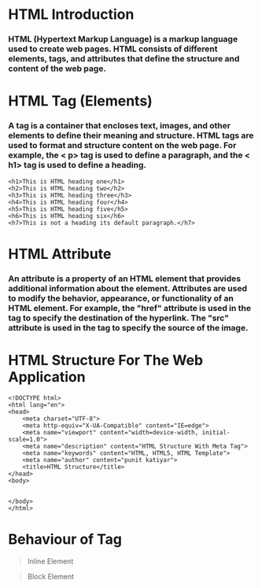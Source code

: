 # HTML Introduction
### HTML (Hypertext Markup Language) is a markup language used to create web pages. HTML consists of different elements, tags, and attributes that define the structure and content of the web page.

# HTML Tag (Elements)
### A tag is a container that encloses text, images, and other elements to define their meaning and structure. HTML tags are used to format and structure content on the web page. For example, the < p> tag is used to define a paragraph, and the < h1> tag is used to define a heading.
```
<h1>This is HTML heading one</h1>
<h2>This is HTML heading two</h2>
<h3>This is HTML heading three</h3>
<h4>This is HTML heading four</h4>
<h5>This is HTML heading five</h5>
<h6>This is HTML heading six</h6>
<h7>This is not a heading its default paragraph.</h7>
```


# HTML Attribute
### An attribute is a property of an HTML element that provides additional information about the element. Attributes are used to modify the behavior, appearance, or functionality of an HTML element. For example, the "href" attribute is used in the tag to specify the destination of the hyperlink. The "src" attribute is used in the  tag to specify the source of the image.

# HTML Structure For The Web Application
```
<!DOCTYPE html>
<html lang="en">
<head>
    <meta charset="UTF-8">
    <meta http-equiv="X-UA-Compatible" content="IE=edge">
    <meta name="viewport" content="width=device-width, initial-scale=1.0">
    <meta name="description" content="HTML Structure With Meta Tag">
    <meta name="keywords" content="HTML, HTML5, HTML Template">
    <meta name="author" content="punit katiyar">
    <title>HTML Structure</title>
</head>
<body>
 
    
</body>
</html>  
```
# Behaviour of Tag

> Inline Element

> Block Element
